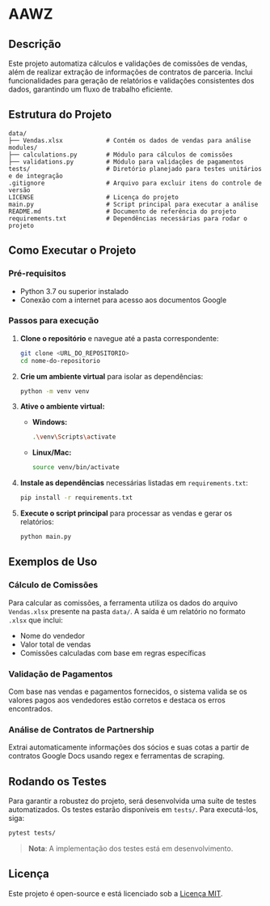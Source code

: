 # AAWZ

## Descrição

Este projeto automatiza cálculos e validações de comissões de vendas, além de realizar extração de informações de contratos de parceria. Inclui funcionalidades para geração de relatórios e validações consistentes dos dados, garantindo um fluxo de trabalho eficiente.

## Estrutura do Projeto

```
data/
├── Vendas.xlsx            # Contém os dados de vendas para análise
modules/
├── calculations.py        # Módulo para cálculos de comissões
├── validations.py         # Módulo para validações de pagamentos
tests/                     # Diretório planejado para testes unitários e de integração
.gitignore                 # Arquivo para excluir itens do controle de versão
LICENSE                    # Licença do projeto
main.py                    # Script principal para executar a análise
README.md                  # Documento de referência do projeto
requirements.txt           # Dependências necessárias para rodar o projeto
```

## Como Executar o Projeto

### Pré-requisitos

- Python 3.7 ou superior instalado
- Conexão com a internet para acesso aos documentos Google

### Passos para execução

1. **Clone o repositório** e navegue até a pasta correspondente:

    ```bash
    git clone <URL_DO_REPOSITORIO>
    cd nome-do-repositorio
    ```

2. **Crie um ambiente virtual** para isolar as dependências:

    ```bash
    python -m venv venv
    ```

3. **Ative o ambiente virtual:**

    - **Windows:**

        ```bash
        .\venv\Scripts\activate
        ```

    - **Linux/Mac:**

        ```bash
        source venv/bin/activate
        ```

4. **Instale as dependências** necessárias listadas em `requirements.txt`:

    ```bash
    pip install -r requirements.txt
    ```

5. **Execute o script principal** para processar as vendas e gerar os relatórios:

    ```bash
    python main.py
    ```

## Exemplos de Uso

### Cálculo de Comissões

Para calcular as comissões, a ferramenta utiliza os dados do arquivo `Vendas.xlsx` presente na pasta `data/`. A saída é um relatório no formato `.xlsx` que inclui:

- Nome do vendedor
- Valor total de vendas
- Comissões calculadas com base em regras específicas

### Validação de Pagamentos

Com base nas vendas e pagamentos fornecidos, o sistema valida se os valores pagos aos vendedores estão corretos e destaca os erros encontrados.

### Análise de Contratos de Partnership

Extrai automaticamente informações dos sócios e suas cotas a partir de contratos Google Docs usando regex e ferramentas de scraping.

## Rodando os Testes

Para garantir a robustez do projeto, será desenvolvida uma suíte de testes automatizados. Os testes estarão disponíveis em `tests/`. Para executá-los, siga:

```bash
pytest tests/
```

> **Nota**: A implementação dos testes está em desenvolvimento.

## Licença

Este projeto é open-source e está licenciado sob a [Licença MIT](./LICENSE).